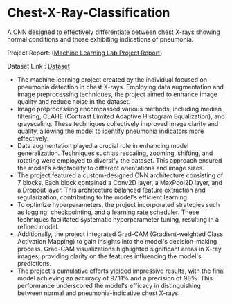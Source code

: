 # Chest-X-Ray-Classification
A CNN designed to effectively differentiate between chest X-rays showing normal conditions and those exhibiting indications of pneumonia.

Project Report: ([Machine Learning Lab Project Report](https://github.com/ritwikgarg/Chest-X-Ray-Classification/blob/main/Machine%20Learning%20Lab%20Project%20Report.pdf))

Dataset Link : [Dataset](https://www.kaggle.com/datasets/paultimothymooney/chest-xray-pneumonia)

<ul>
  <li>
The machine learning project created by the individual focused on pneumonia detection in chest X-rays. Employing data augmentation and image preprocessing techniques, the project aimed to enhance image quality and reduce noise in the dataset.
  </li>
  <li>
Image preprocessing encompassed various methods, including median filtering, CLAHE (Contrast Limited Adaptive Histogram Equalization), and grayscaling. These techniques collectively improved image clarity and quality, allowing the model to identify pneumonia indicators more effectively.
</li>
  <li>
Data augmentation played a crucial role in enhancing model generalization. Techniques such as rescaling, zooming, shifting, and rotating were employed to diversify the dataset. This approach ensured the model's adaptability to different orientations and image sizes.
</li>
  <li>
The project featured a custom-designed CNN architecture consisting of 7 blocks. Each block contained a Conv2D layer, a MaxPool2D layer, and a Dropout layer. This architecture balanced feature extraction and regularization, contributing to the model's efficient learning.
</li>
  <li>
To optimize hyperparameters, the project incorporated strategies such as logging, checkpointing, and a learning rate scheduler. These techniques facilitated systematic hyperparameter tuning, resulting in a refined model.
</li>
  <li>
Additionally, the project integrated Grad-CAM (Gradient-weighted Class Activation Mapping) to gain insights into the model's decision-making process. Grad-CAM visualizations highlighted significant areas in X-ray images, providing clarity on the features influencing the model's predictions.
</li>
  <li>
The project's cumulative efforts yielded impressive results, with the final model achieving an accuracy of 97.11% and a precision of 98%. This performance underscored the model's efficacy in distinguishing between normal and pneumonia-indicative chest X-rays.
</li>
</ul>
